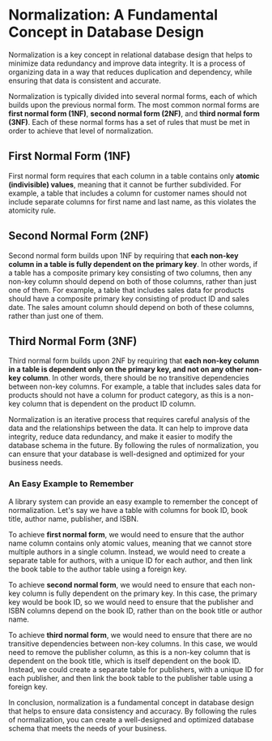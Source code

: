 # Normalization: A Fundamental Concept in Database Design

Normalization is a key concept in relational database design that helps to minimize data redundancy and improve data integrity. It is a process of organizing data in a way that reduces duplication and dependency, while ensuring that data is consistent and accurate.

Normalization is typically divided into several normal forms, each of which builds upon the previous normal form. The most common normal forms are **first normal form (1NF)**, **second normal form (2NF)**, and **third normal form (3NF)**. Each of these normal forms has a set of rules that must be met in order to achieve that level of normalization.

## First Normal Form (1NF)

First normal form requires that each column in a table contains only **atomic (indivisible) values**, meaning that it cannot be further subdivided. For example, a table that includes a column for customer names should not include separate columns for first name and last name, as this violates the atomicity rule.

## Second Normal Form (2NF)

Second normal form builds upon 1NF by requiring that **each non-key column in a table is fully dependent on the primary key**. In other words, if a table has a composite primary key consisting of two columns, then any non-key column should depend on both of those columns, rather than just one of them. For example, a table that includes sales data for products should have a composite primary key consisting of product ID and sales date. The sales amount column should depend on both of these columns, rather than just one of them.

## Third Normal Form (3NF)

Third normal form builds upon 2NF by requiring that **each non-key column in a table is dependent only on the primary key, and not on any other non-key column**. In other words, there should be no transitive dependencies between non-key columns. For example, a table that includes sales data for products should not have a column for product category, as this is a non-key column that is dependent on the product ID column.

Normalization is an iterative process that requires careful analysis of the data and the relationships between the data. It can help to improve data integrity, reduce data redundancy, and make it easier to modify the database schema in the future. By following the rules of normalization, you can ensure that your database is well-designed and optimized for your business needs.

### An Easy Example to Remember

A library system can provide an easy example to remember the concept of normalization. Let's say we have a table with columns for book ID, book title, author name, publisher, and ISBN.

To achieve **first normal form**, we would need to ensure that the author name column contains only atomic values, meaning that we cannot store multiple authors in a single column. Instead, we would need to create a separate table for authors, with a unique ID for each author, and then link the book table to the author table using a foreign key.

To achieve **second normal form**, we would need to ensure that each non-key column is fully dependent on the primary key. In this case, the primary key would be book ID, so we would need to ensure that the publisher and ISBN columns depend on the book ID, rather than on the book title or author name.

To achieve **third normal form**, we would need to ensure that there are no transitive dependencies between non-key columns. In this case, we would need to remove the publisher column, as this is a non-key column that is dependent on the book title, which is itself dependent on the book ID. Instead, we could create a separate table for publishers, with a unique ID for each publisher, and then link the book table to the publisher table using a foreign key.


In conclusion, normalization is a fundamental concept in database design that helps to ensure data consistency and accuracy. By following the rules of normalization, you can create a well-designed and optimized database schema that meets the needs of your business.